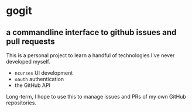 gogit
===

a commandline interface to github issues and pull requests
---

This is a personal project to learn a handful of technologies I've never
developed myself.
 - `ncurses` UI development
 - `oauth` authentication
 - the GitHub API

Long-term, I hope to use this to manage issues and PRs of my own GitHub
repositories.
